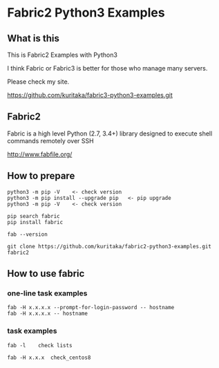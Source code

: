# Fabric2 Python3 Examples

## What is this
This is Fabric2 Examples with Python3

I think Fabric or Fabric3 is better for those who manage many servers.

Please check my site.

https://github.com/kuritaka/fabric3-python3-examples.git


## Fabric2
Fabric is a high level Python (2.7, 3.4+) library designed to execute shell commands remotely over SSH

http://www.fabfile.org/


## How to prepare

```
python3 -m pip -V    <- check version
python3 -m pip install --upgrade pip   <- pip upgrade
python3 -m pip -V    <- check version

pip search fabric
pip install fabric

fab --version
```

```
git clone https://github.com/kuritaka/fabric2-python3-examples.git  fabric2
```

## How to use fabric
### one-line task examples
```
fab -H x.x.x.x --prompt-for-login-password -- hostname
fab -H x.x.x.x -- hostname
```


### task examples

```
fab -l    check lists

fab -H x.x.x  check_centos8
```

